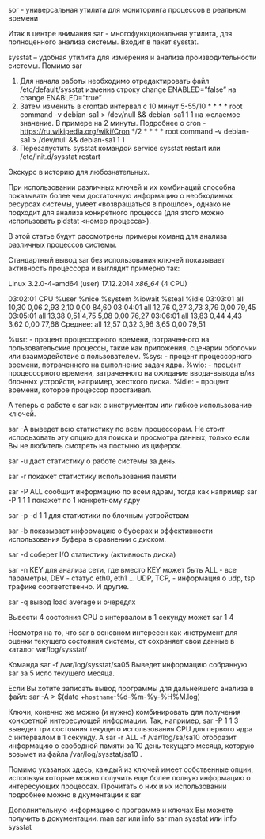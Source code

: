 sor - универсальная утилита для мониторинга процессов в реальном времени

Итак в центре внимания sar - многофункциональная утилита, для полноценного анализа системы. Входит в пакет sysstat.

sysstat – удобная утилита для измерения и анализа производительности системы. Помимо sar 

1) Для начала работы необходимо отредактировать файл /etc/default/sysstat изменив строку 
change ENABLED=”false” 
на 
change ENABLED=”true”
2) Затем изменить в crontab интервал c 10 минут
5-55/10 * * * * root command -v debian-sa1 > /dev/null && debian-sa1 1 1
на желаемое значение. В примере на 2 минуты. Подробнее о cron - https://ru.wikipedia.org/wiki/Cron
*/2 * * * * root command -v debian-sa1 > /dev/null && debian-sa1 1 1
3) Перезапустить sysstat командой 
service sysstat restart или /etc/init.d/sysstat restart

Экскурс в историю для любознательных.


При использовании различных ключей и их комбинаций способна показывать более чем достаточную информацию о необходимых ресурсах системы, умеет «возвращаться в прошлое», однако не подходит для анализа конкретного процесса (для этого можно использовать pidstat <номер процесса>).

В этой статье будут рассмотрены примеры команд для анализа различных процессов системы.

Стандартный вывод sar без использования ключей показывает активность процессора и выглядит примерно так:

Linux 3.2.0-4-amd64 (user) 	17.12.2014 	_x86_64_	(4 CPU)

03:02:01        CPU     %user     %nice   %system   %iowait    %steal     %idle
03:03:01        all     10,30      0,06      2,93      2,10      0,00     84,60
03:04:01        all     12,76      0,27      3,73      3,79      0,00     79,45
03:05:01        all     13,38      0,51      4,75      5,08      0,00     76,27
03:06:01        all     13,83      0,44      4,43      3,62      0,00     77,68
Среднее:     all     12,57      0,32      3,96      3,65      0,00     79,51

%usr: - процент процессорного времени, потраченного на пользовательские процессы, такие как приложения, сценарии оболочки или взаимодействие с пользователем.
%sys: - процент процессорного времени, потраченного на выполнение задач ядра.
%wio: - процент процессорного времени, затраченного на ожидание ввода-вывода в/из блочных устройств, например, жесткого диска. 
%idle: - процент времени, которое процессор простаивал.


А теперь о работе с sar как с инструментом или гибкое использование ключей.

sar -A  выведет всю статистику по всем процессорам. Не стоит исподьзовать эту опцию для поиска и просмотра данных, только если Вы не любитель смотреть на постыню из циферок.

sar -u даст статистику о работе системы за день.

sar -r покажет статистику использования памяти

sar -P ALL сообщит информацию по всем ядрам, тогда как например sar -P 1 1 1 покажет по 1 конкретному ядру

sar -p -d 1 1 для статистики по блочным устройствам

sar -b показывает информацию о буферах и эффективности использования буфера в сравнении с диском.

sar -d соберет I/O статистику (активность диска)

sar -n KEY для анализа сети, где вместо KEY может быть ALL - все параметры, DEV - статус eth0, eth1 ... UDP, TCP, - информация о udp, tsp трафике соответственно. И другие.

sar -q вывод load average и очередях

Вывести 4 состояния CPU с интервалом в 1 секунду может
sar 1 4

Несмотря на то, что sar в основном интересен как инструмент для оценки текущего состояния системы, от сохраняет свои данные в каталог var/log/sysstat/

Команда 
sar -f /var/log/sysstat/sa05
Выведет информацию собранную sar за 5 исло текущего месяца.

Если Вы хотите записать вывод программы для дальнейшего анализа в файл:
sar -A > $(date +`hostname`-%d-%m-%y-%H%M.log)

Ключи, конечно же можно (и нужно) комбинировать для получения конкретной интересующей информации.
Так, например, sar -P 1 1 3 выведет три состояния текущего использования CPU для первого ядра с интервалом в 1 секунду.
А sar -r ALL -f /var/log/sa/sa10 отобразит информацию о свободной памяти за 10 день текущего месяца, которую возьмет из файла /var/log/sysstat/sa10 .

Помимо указаных здесь, каждый из ключей имеет собственные опции, используя которые можно получить еще более полную информацию о интересующих процессах. Прочитать о них и их использовании подробнее можно в дкументации к sar

Дополнительную информацию о программе и ключах Вы можете получить в документации.
man sar или info sar
man sysstat или info sysstat